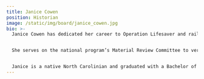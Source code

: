 ```yaml
---
title: Janice Cowen
position: Historian
image: /static/img/board/janice_cowen.jpg
bio: >-
  Janice Cowen has dedicated her career to Operation Lifesaver and rail safety initiatives. She has enthusiastically served as State Coordinator for South Carolina Operation Lifesaver since 1991. Janice oversaw the National Advisory Council as Chairwoman and served on the national Operation Lifesaver, Inc. (OLI) Board of Directors for 6 years, ending in 2016. She is currently the Federal Railroad Administration Region 3 Representative on the National Advisory Council representing eight states in the Southeast and is the Senior Regional Representative liaison to OLI staff.


  She serves on the national program’s Material Review Committee to verify accuracy and uniform messaging. Janice has also been a Presenter and Volunteer Coach for 26 years. She has served on the Safe Kids Board of Directors and is currently a Board of Directors member of the South Carolina Driver and Traffic Safety Education Association.


  Janice is a native North Carolinian and graduated with a Bachelor of Science degree in Journalism from UNC-Chapel Hill. She has been married for 27 years and has two beautiful and intelligent daughters, one a senior in the USC Honors College and the other a sophomore in the Calhoun Honors College at Clemson. Her personal-time passions include traveling, camping, and playing games with family and friends.
---
```

